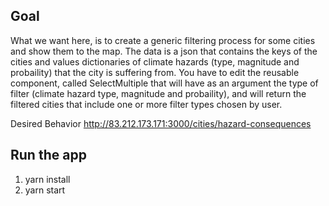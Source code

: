 
## Goal 

What we want here, is to create a generic filtering process for some cities and show them to the map. The data is a json that contains the keys of the cities and values dictionaries of climate hazards (type, magnitude and probaility) that the city is suffering from. You have to edit the reusable component, called SelectMultiple that will have as an argument the type of filter (climate hazard type, magnitude and probaility), and will return the filtered cities that include one or more filter types chosen by user. 

Desired Behavior http://83.212.173.171:3000/cities/hazard-consequences

## Run the app
1. yarn install
2. yarn start
